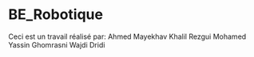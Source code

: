 # BE_Robotique
Ceci est un travail réalisé par:
Ahmed Mayekhav
Khalil Rezgui
Mohamed Yassin Ghomrasni
Wajdi Dridi